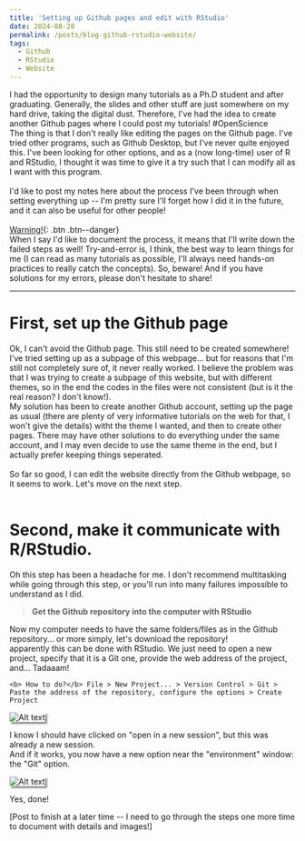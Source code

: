 ```yaml
---
title: 'Setting up Github pages and edit with RStudio'
date: 2024-08-28
permalink: /posts/blog-github-rstudio-website/
tags:
  - Github
  - RStudio
  - Website
---
```


I had the opportunity to design many tutorials as a Ph.D student and after graduating. Generally, the slides and other stuff are just somewhere on my hard drive, taking the digital dust. Therefore, I've had the idea to create another Github pages where I could post my tutorials! #OpenScience <br>
The thing is that I don't really like editing the pages on the Github page. I've tried other programs, such as Github Desktop, but I've never quite enjoyed this. I've been looking for other options, and as a (now long-time) user of R and RStudio, I thought it was time to give it a try such that I can modify all as I want with this program. <br>
<br>
I'd like to post my notes here about the process I've been through when setting everything up -- I'm pretty sure I'll forget how I did it in the future, and it can also be useful for other people!<br>
<br>
[Warning!](){: .btn .btn--danger}
<br> When I say I'd like to document the process, it means that I'll write down the failed steps as well! Try-and-error is, I think, the best way to learn things for me (I can read as many tutorials as possible, I'll always need hands-on practices to really catch the concepts).
So, beware!
And if you have solutions for my errors, please don't hesitate to share!


---

First, set up the Github page
======

Ok, I can't avoid the Github page. This still need to be created somewhere! I've tried setting up as a subpage of this webpage... but for reasons that I'm still not completely sure of, it never really worked. I believe the problem was that I was trying to create a subpage of this website, but with different themes, so in the end the codes in the files were not consistent (but is it the real reason? I don't know!).<br>
My solution has been to create another Github account, setting up the page as usual (there are plenty of very informative tutorials on the web for that, I won't give the details) witht the theme I wanted, and then to create other pages. There may have other solutions to do everything under the same account, and I may even decide to use the same theme in the end, but I actually prefer keeping things seperated.<br>
<br>
So far so good, I can edit the website directly from the Github webpage, so it seems to work. Let's move on the next step.<br>
<br>

Second, make it communicate with R/RStudio.
======

Oh this step has been a headache for me. I don't recommend multitasking while going through this step, or you'll run into many failures impossible to understand as I did.


> <b> Get the Github repository into the computer with RStudio </b>

Now my computer needs to have the same folders/files as in the Github repository... or more simply, let's download the repository!<br>
apparently this can be done with RStudio. We just need to open a new project, specify that it is a Git one, provide the web address of the project, and... Tadaaam!<br>
```
<b> How to do?</b> File > New Project... > Version Control > Git > Paste the address of the repository, configure the options > Create Project
```

<img src="https://aymeric-collart.github.io/images/RStudioGithubCreation.gif" alt="Alt text" style="box-shadow: 3px 3px 3px gray;">

I know I should have clicked on "open in a new session", but this was already a new session.<br>
And if it works, you now have a new option near the "environment" window: the "Git" option.

<img src="https://aymeric-collart.github.io/images/GitOption.png" alt="Alt text" style="box-shadow: 3px 3px 3px gray;">

Yes, done!

[Post to finish at a later time -- I need to go through the steps one more time to document with details and images!]